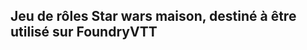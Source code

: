 Jeu de rôles Star wars maison, destiné à être utilisé sur FoundryVTT
--------------------------------------------------------------------
